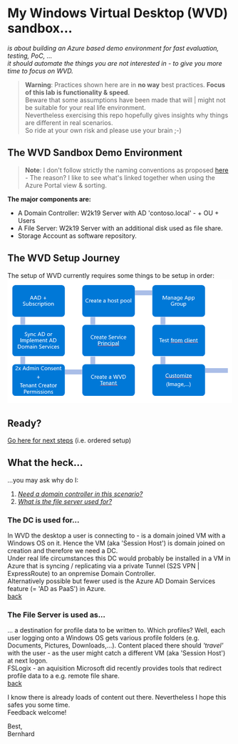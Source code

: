 # My Windows Virtual Desktop (WVD) sandbox...
_is about building an Azure based demo environment for fast evaluation, testing, PoC, ..._  
_it should automate the things you are not interested in - to give you more time to focus on WVD._  

> **Warning**: Practices shown here are in **no way** best practices. **Focus of this lab is functionality & speed**.  
Beware that some assumptions have been made that will | might not be suitable for your real life environment.  
Nevertheless exercising this repo hopefully gives insights why things are different in real scenarios.  
So ride at your own risk and please use your brain ;-)  

## The WVD Sandbox Demo Environment

> **Note**: I don't follow strictly the naming conventions as proposed [here](https://docs.microsoft.com/en-us/azure/cloud-adoption-framework/ready/azure-best-practices/naming-and-tagging) - The reason? I like to see what's linked together when using the Azure Portal view & sorting.  
  
**The major components are:** 
* A Domain Controller: W2k19 Server with AD 'contoso.local' - + OU + Users
* A File Server: W2k19 Server with an additional disk used as file share.
* Storage Account as software repository.


## The WVD Setup Journey  
The setup of WVD currently requires some things to be setup in order:  
![WVD setup steps](WVDSetupSteps.PNG)

## Ready?
[Go here for next steps](/SetupChallenges/README.md) (i.e. ordered setup)

## What the heck... 
...you may ask why do I:
1. [_Need a domain controller in this scenario?_](#The%20DC%20is%20used%20for...)
2. [_What is the file server used for?_](#The%20File%20Server%20is%20used%20as...)


### The DC is used for...
In WVD the desktop a user is connecting to - is a domain joined VM with a Windows OS on it. Hence the VM (aka 'Session Host') is domain joined on creation and therefore we need a DC.  
Under real life circumstances this DC would probably be installed in a VM in Azure that is syncing / replicating via a private Tunnel (S2S VPN | ExpressRoute) to an onpremise Domain Controller.  
Alternatively possible but fewer used is the Azure AD Domain Services feature (= 'AD as PaaS') in Azure.  
[back](#%20What%20the%20heck...) 

### The File Server is used as...
... a destination for profile data to be written to. Which profiles? Well, each user logging onto a Windows OS gets various profile folders (e.g. Documents, Pictures, Downloads,...). Content placed there should _'travel'_ with the user - as the user might catch a different VM (aka 'Session Host') at next logon.  
FSLogix - an aquisition Microsoft did recently provides tools that redirect profile data to a e.g. remote file share.  
[back](#%20What%20the%20heck...) 

I know there is already loads of content out there. Nevertheless I hope this safes you some time.  
Feedback welcome!  

Best,  
Bernhard
